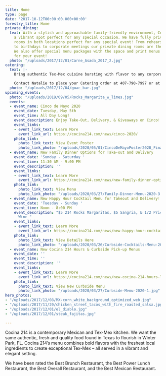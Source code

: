 ```yaml
---
title: Home
type: page
date: '2017-10-12T00:00:00.000+00:00'
forestry_title: Home
private_dining:
  text: With a stylish and approachable family-friendly environment, Cocina 214 is
    a vibrant spot perfect for any special occasion. We have fully private dining
    rooms in both locations perfect for any special event! From rehearsal dinners
    to birthdays to corporate meetings our private dining rooms are the perfect space.
    We also offer special menu packages with the space and print menus exclusively
    for your event!
  photo: "/uploads/2017/12/01/Carne_Asada_2017_2.jpg"
catering:
  text: |-
    Bring authentic Tex-Mex cuisine bursting with flavor to any corporate, wedding or private event by selecting Cocina 214 as your catering preference. Whether the event is small or large, Cocina 214 offers a wide variety of dishes that caters to all types of palates. Cocina 214 catering combines the experience of freshly made food with dedicated high quality service to make a perfect eating experience at any event. Make your event buzz with excitement over the authentic and deliciousness Tex-Mex food provided by Cocina 214 catering service.

    Contact Natalie to place your Catering order at 407-790-7997 or at Natalie@cocina214.com
  photo: "/uploads/2017/12/04/guac_bar.jpg"
upcoming_events:
  photo: "/uploads/2019/09/05/Rocks_Margarita_w_limes.jpg"
  events:
  - event_name: Cinco de Mayo 2020
    event_date: Tuesday, May 5th
    event_time: All Day Long!
    event_description: Enjoy Take-Out, Delivery, & Giveaways on Cinco!
    event_links:
    - event_link_text: Learn More
      event_link_url: https://cocina214.com/news/cinco-2020/
    photo_link:
      photo_link_text: View Event Poster
      photo_link_photo: "/uploads/2020/05/01/CincoDeMayoPoster2020_Final_for-web.jpg"
  - event_name: New Family Dinner Options for Take-out and Delivery
    event_date: 'Sunday - Saturday '
    event_time: 11:30 AM - 9:00 PM
    event_description: ''
    event_links:
    - event_link_text: Learn More
      event_link_url: https://cocina214.com/news/new-family-dinner-options-for-take-out-and-delivery/
    photo_link:
      photo_link_text: View Menu
      photo_link_photo: "/uploads/2020/03/27/Family-Dinner-Menu-2020-3.jpg"
  - event_name: New Happy Hour Cocktail Menu for Takeout and Delivery!
    event_date: 'Tuesday - Sunday '
    event_time: Noon - 8:00 PM
    event_description: "$5 214 Rocks Margaritas, $5 Sangria, & 1/2 Price Bottles of
      Wine "
    event_links:
    - event_link_text: Learn More
      event_link_url: https://cocina214.com/news/new-happy-hour-cocktail-menu-for-takeout-and-delivery/
    photo_link:
      photo_link_text: View Details Here
      photo_link_photo: "/uploads/2020/03/26/Curbside-Cocktails-Menu-2020-Happy-Hour-3.jpg"
  - event_name: New Cocina 214 Hours & Curbside Pick-up Menus
    event_date: ''
    event_time: ''
    event_description: ''
    event_links:
    - event_link_text: Learn More
      event_link_url: https://cocina214.com/news/new-cocina-214-hours-limited-menu-for-curbside-pick-up/
    photo_link:
      photo_link_text: View New Curbside Menu
      photo_link_photo: "/uploads/2020/03/27/Curbside-Menu-2020-1.jpg"
hero_photos:
- "/uploads/2017/12/08/MX-corn_white_background_optimized_web.jpg"
- "/uploads/2017/11/20/chicken_street_tacos_with_fire_roasted_salsa.jpg"
- "/uploads/2017/12/01/el_diablo.jpg"
- "/uploads/2017/12/01/steak_fajitas.jpg"

---
```

Cocina 214 is a contemporary Mexican and Tex-Mex kitchen. We want the same authentic, fresh and quality food found in Texas to flourish in Winter Park, FL. Cocina 214’s menu combines bold flavors with the freshest local ingredients to create exceptional Tex-Mex – all served in a vibrant and elegant setting.

We have been rated the Best Brunch Restaurant, the Best Power Lunch Restaurant, the Best Overall Restaurant, and the Best Mexican Restaurant.